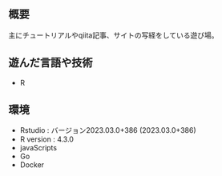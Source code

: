 ## 概要
主にチュートリアルやqiita記事、サイトの写経をしている遊び場。

## 遊んだ言語や技術
- R
## 環境
- Rstudio : バージョン2023.03.0+386 (2023.03.0+386)
- R version : 4.3.0 
- javaScripts
- Go
- Docker


